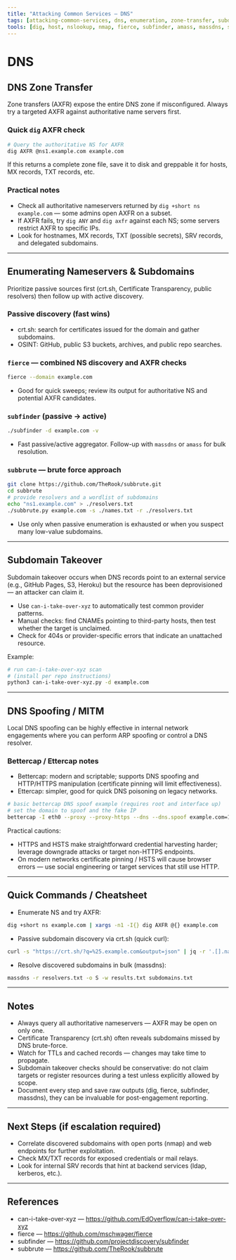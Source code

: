 ```yaml
---
title: "Attacking Common Services — DNS"
tags: [attacking-common-services, dns, enumeration, zone-transfer, subdomain-takeover, spoofing]
tools: [dig, host, nslookup, nmap, fierce, subfinder, amass, massdns, subbrute, crtsh, can-i-take-over-xyz, bettercap, ettercap, responder]
---
```


# DNS

## DNS Zone Transfer
Zone transfers (AXFR) expose the entire DNS zone if misconfigured. Always try a targeted AXFR against authoritative name servers first.

### Quick `dig` AXFR check
```bash
# Query the authoritative NS for AXFR
dig AXFR @ns1.example.com example.com
```

If this returns a complete zone file, save it to disk and greppable it for hosts, MX records, TXT records, etc.

### Practical notes
- Check all authoritative nameservers returned by `dig +short ns example.com` — some admins open AXFR on a subset.
- If AXFR fails, try `dig ANY` and `dig axfr` against each NS; some servers restrict AXFR to specific IPs.
- Look for hostnames, MX records, TXT (possible secrets), SRV records, and delegated subdomains.

---

## Enumerating Nameservers & Subdomains
Prioritize passive sources first (crt.sh, Certificate Transparency, public resolvers) then follow up with active discovery.

### Passive discovery (fast wins)
- crt.sh: search for certificates issued for the domain and gather subdomains.
- OSINT: GitHub, public S3 buckets, archives, and public repo searches.

### `fierce` — combined NS discovery and AXFR checks
```bash
fierce --domain example.com
```
- Good for quick sweeps; review its output for authoritative NS and potential AXFR candidates.

### `subfinder` (passive → active)
```bash
./subfinder -d example.com -v
```
- Fast passive/active aggregator. Follow-up with `massdns` or `amass` for bulk resolution.

### `subbrute` — brute force approach
```bash
git clone https://github.com/TheRook/subbrute.git
cd subbrute
# provide resolvers and a wordlist of subdomains
echo "ns1.example.com" > ./resolvers.txt
./subbrute.py example.com -s ./names.txt -r ./resolvers.txt
```
- Use only when passive enumeration is exhausted or when you suspect many low-value subdomains.

---

## Subdomain Takeover
Subdomain takeover occurs when DNS records point to an external service (e.g., GitHub Pages, S3, Heroku) but the resource has been deprovisioned — an attacker can claim it.

- Use `can-i-take-over-xyz` to automatically test common provider patterns.
- Manual checks: find CNAMEs pointing to third-party hosts, then test whether the target is unclaimed.
- Check for 404s or provider-specific errors that indicate an unattached resource.

Example:
```bash
# run can-i-take-over-xyz scan
# (install per repo instructions)
python3 can-i-take-over-xyz.py -d example.com
```

---

## DNS Spoofing / MITM
Local DNS spoofing can be highly effective in internal network engagements where you can perform ARP spoofing or control a DNS resolver.

### Bettercap / Ettercap notes
- Bettercap: modern and scriptable; supports DNS spoofing and HTTP/HTTPS manipulation (certificate pinning will limit effectiveness).
- Ettercap: simpler, good for quick DNS poisoning on legacy networks.

```bash
# basic bettercap DNS spoof example (requires root and interface up)
# set the domain to spoof and the fake IP
bettercap -I eth0 --proxy --proxy-https --dns --dns.spoof example.com=10.0.0.5
```

Practical cautions:
- HTTPS and HSTS make straightforward credential harvesting harder; leverage downgrade attacks or target non-HTTPS endpoints.
- On modern networks certificate pinning / HSTS will cause browser errors — use social engineering or target services that still use HTTP.

---

## Quick Commands / Cheatsheet
- Enumerate NS and try AXFR:
```bash
dig +short ns example.com | xargs -n1 -I{} dig AXFR @{} example.com
```
- Passive subdomain discovery via crt.sh (quick curl):
```bash
curl -s "https://crt.sh/?q=%25.example.com&output=json" | jq -r '.[].name_value' | sed 's/\*\.//g' | sort -u
```
- Resolve discovered subdomains in bulk (massdns):
```bash
massdns -r resolvers.txt -o S -w results.txt subdomains.txt
```

---

## Notes
- Always query all authoritative nameservers — AXFR may be open on only one.
- Certificate Transparency (crt.sh) often reveals subdomains missed by DNS brute-force.
- Watch for TTLs and cached records — changes may take time to propagate.
- Subdomain takeover checks should be conservative: do not claim targets or register resources during a test unless explicitly allowed by scope.
- Document every step and save raw outputs (dig, fierce, subfinder, massdns), they can be invaluable for post-engagement reporting.

---

## Next Steps (if escalation required)
- Correlate discovered subdomains with open ports (nmap) and web endpoints for further exploitation.
- Check MX/TXT records for exposed credentials or mail relays.
- Look for internal SRV records that hint at backend services (ldap, kerberos, etc.).

---

## References
- can-i-take-over-xyz — https://github.com/EdOverflow/can-i-take-over-xyz
- fierce — https://github.com/mschwager/fierce
- subfinder — https://github.com/projectdiscovery/subfinder
- subbrute — https://github.com/TheRook/subbrute
